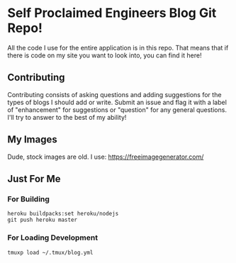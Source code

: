 # Self Proclaimed Engineers Blog Git Repo!

All the code I use for the entire application is in this repo. That means that if there is code on my site you want to look into, you can find it here!

## Contributing

Contributing consists of asking questions and adding suggestions for the types of blogs I should add or write. Submit an issue and flag it with a label of "enhancement" for suggestions or "question" for any general questions. I'll try to answer to the best of my ability!


## My Images

Dude, stock images are old. I use: https://freeimagegenerator.com/

## Just For Me

### For Building
```
heroku buildpacks:set heroku/nodejs
git push heroku master
```

### For Loading Development
```
tmuxp load ~/.tmux/blog.yml
```